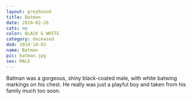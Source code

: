 ```yaml
---
layout: greyhound
title: Batman
date: 2010-02-26
cats: no
color: BLACK & WHITE
category: deceased
dod: 2014-10-03
name: Batman
pic: batman.jpg
sex: MALE
---
```


Batman was a gorgeous, shiny black-coated male, with white batwing markings on his chest.  He really was just a  playful boy and taken from his family much too soon.
